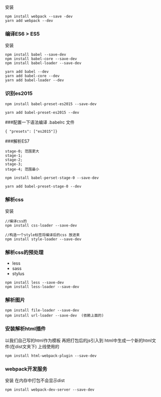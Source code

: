 安装
```
npm install webpack --save -dev
yarn add webpack --dev    
```

### 编译ES6 > ES5
安装
```
npm install babel --save-dev
npm install babel-core --save-dev
npm install babel-loader --save-dev

yarn add babel --dev
yarn add babel-core --dev
yarn add babel-loader --dev
```

### 识别es2015
```
npm install babel-preset-es2015 --save-dev

yarn add babel-preset-es2015 --dev

```

###配置一下语法编译
.babelrc 文件
```
{ "presets": ["es2015"]}
```
###解析ES7
```
stage-0; 范围更大
stage-1;
stage-2;
stage-3;
stage-4; 范围最小 

npm install babel-perset-stage-0 --save-dev

yarn add babel-preset-stage-0 --dev

```

### 解析css
安装
```
//编译css的
npm install css-loader --save-dev

//构造一个style标签将编译后的css 放进来
npm install style-loader --save-dev
```

### 解析css的预处理
- less
- sass
- stylus

```
npm install less --save-dev
npm install less-loader --save-dev

```

### 解析图片
```
npm install file-loader --save-dev
npm install url-loader --save-dev  (依赖上面的)

```
### 安装解析html插件
以我们自己写的html作为模板 再把打包后的js引入到 html中生成一个新的html文件(在dist文夹下) 上线使用的
```
npm install html-webpack-plugin --save-dev

```
### webpack开发服务
安装
在内存中打包不会显示dist
```
npm install webpack-dev-server --save-dev

```